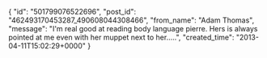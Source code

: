  {
   "id": "501799076522696",
   "post_id": "462493170453287_490608044308466",
   "from_name": "Adam Thomas",
   "message": "I'm real good at reading body language pierre. Hers is always pointed at me even with her muppet next to her.....",
   "created_time": "2013-04-11T15:02:29+0000"
 }
